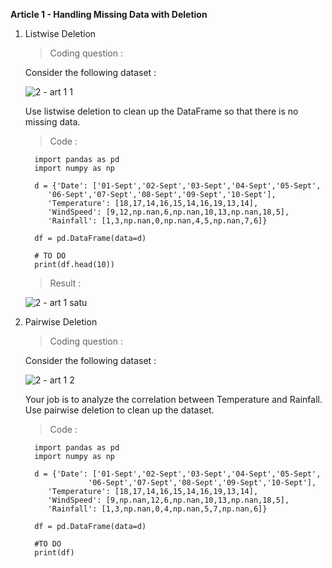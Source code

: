 **Article 1 - Handling Missing Data with Deletion**

1. Listwise Deletion

   >  Coding question   :

   Consider the following dataset   :

   ![2 - art 1 1](https://user-images.githubusercontent.com/74751990/210073645-5eb3eaf2-4be9-4fa2-a6cb-e846ad588b79.jpg)

   Use listwise deletion to clean up the DataFrame so that there is no missing data.

   >  Code :
   
         import pandas as pd
         import numpy as np

         d = {'Date': ['01-Sept','02-Sept','03-Sept','04-Sept','05-Sept',
            '06-Sept','07-Sept','08-Sept','09-Sept','10-Sept'], 
            'Temperature': [18,17,14,16,15,14,16,19,13,14],
            'WindSpeed': [9,12,np.nan,6,np.nan,10,13,np.nan,18,5],
            'Rainfall': [1,3,np.nan,0,np.nan,4,5,np.nan,7,6]}

         df = pd.DataFrame(data=d)

         # TO DO
         print(df.head(10))

   >  Result :

      ![2 - art 1 satu](https://user-images.githubusercontent.com/74751990/210112666-d7e4476c-aac1-4e8b-ab52-f24a927ace12.jpg)

2. Pairwise Deletion

   >  Coding question   :

   Consider the following dataset   :

   ![2 - art 1 2](https://user-images.githubusercontent.com/74751990/210157026-843b20cd-015c-4523-98fd-f889dda7a437.jpg)

   Your job is to analyze the correlation between Temperature and Rainfall. Use pairwise deletion to clean up the dataset.

   >  Code :
   
         import pandas as pd
         import numpy as np

         d = {'Date': ['01-Sept','02-Sept','03-Sept','04-Sept','05-Sept',
                     '06-Sept','07-Sept','08-Sept','09-Sept','10-Sept'], 
            'Temperature': [18,17,14,16,15,14,16,19,13,14],
            'WindSpeed': [9,np.nan,12,6,np.nan,10,13,np.nan,18,5],
            'Rainfall': [1,3,np.nan,0,4,np.nan,5,7,np.nan,6]}

         df = pd.DataFrame(data=d)

         #TO DO
         print(df)

